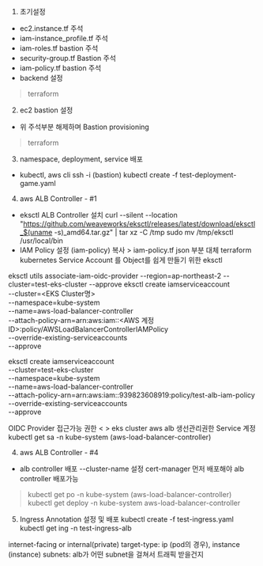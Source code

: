 1. 초기설정
- ec2.instance.tf 주석
- iam-instance_profile.tf 주석
- iam-roles.tf bastion 주석
- security-group.tf Bastion 주석
- iam-policy.tf bastion 주석
- backend 설정
>terraform

2. ec2 bastion 설정
- 위 주석부분 해제하며 Bastion provisioning
>terraform

3. namespace, deployment, service 배포
- kubectl, aws cli
ssh -i (bastion)
kubectl create -f test-deployment-game.yaml

4. aws ALB Controller - #1
- eksctl ALB Controller 설치
curl --silent --location "https://github.com/weaveworks/eksctl/releases/latest/download/eksctl_$(uname -s)_amd64.tar.gz" | tar xz -C /tmp
sudo mv /tmp/eksctl /usr/local/bin
- IAM Policy 설정
(iam-policy) 복사 > iam-policy.tf json 부분 대체
terraform 
kubernetes Service Account 를 Object를 쉽게 만들기 위한 eksctl

eksctl utils associate-iam-oidc-provider --region=ap-northeast-2 --cluster=test-eks-cluster --approve
eksctl create iamserviceaccount \
--cluster=<EKS Cluster명> \
--namespace=kube-system \
--name=aws-load-balancer-controller \
--attach-policy-arn=arn:aws:iam::<AWS 계정ID>:policy/AWSLoadBalancerControllerIAMPolicy \
--override-existing-serviceaccounts \
--approve

eksctl create iamserviceaccount \
--cluster=test-eks-cluster \
--namespace=kube-system \
--name=aws-load-balancer-controller \
--attach-policy-arn=arn:aws:iam::939823608919:policy/test-alb-iam-policy \
--override-existing-serviceaccounts \
--approve

OIDC Provider 접근가능 권한 < > eks cluster aws alb 생선관리권한
Service 계정 
kubectl get sa -n kube-system (aws-load-balancer-controller)

4. aws ALB Controller - #4
- alb controller 배포
--cluster-name 설정
cert-manager 먼저 배포해야 alb controller 배포가능
> kubectl get po -n kube-system (aws-load-balancer-controller)
> kubectl get deploy -n kube-system aws-load-balancer-controller

5. Ingress Annotation 설정 및 배포
kubectl create -f test-ingress.yaml
kubectl get ing -n test-ingress-alb

internet-facing or internal(private)
target-type: ip (pod의 경우), instance (instance)
subnets: alb가 어떤 subnet을 걸쳐서 트래픽 받을건지